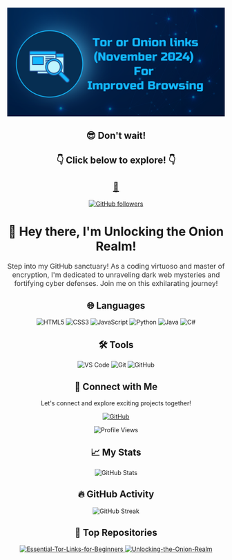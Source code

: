 <!-- Header -->
<p align="center">
  <img src="https://github.com/Unlocking-the-Onion-Realm/Unlocking-the-Onion-Realm/blob/main/Profile.png">
</p>

<!-- Website -->
<h2 align="center">😎 Don't wait!</h2>
<h2 align="center">👇 Click below to explore! 👇</h2>
<h2 align="center"><a href="https://the-hiddenwiki.com">🧅</a></h2>

<p align="center">
  <a href="https://github.com/Unlocking-the-Onion-Realm">
    <img src="https://img.shields.io/github/followers/Unlocking-the-Onion-Realm?label=Follow&style=social" alt="GitHub followers">
  </a>
</p>
<h1 align="center">👋 Hey there, I'm Unlocking the Onion Realm!</h1>

<!-- Introduction -->
<p align="center" style="font-size:16px; color: #333;">
Step into my GitHub sanctuary! As a coding virtuoso and master of encryption, I'm dedicated to unraveling dark web mysteries and fortifying cyber defenses.
Join me on this exhilarating journey!
</p>

<!-- Languages -->
<h2 align="center">🌐 Languages</h2>
<p align="center">
  <img src="https://img.shields.io/badge/HTML5-E34F26?style=for-the-badge&logo=html5&logoColor=white" alt="HTML5">
  <img src="https://img.shields.io/badge/CSS3-1572B6?style=for-the-badge&logo=css3&logoColor=white" alt="CSS3">
  <img src="https://img.shields.io/badge/JavaScript-F7DF1E?style=for-the-badge&logo=javascript&logoColor=black" alt="JavaScript">
  <img src="https://img.shields.io/badge/Python-3776AB?style=for-the-badge&logo=python&logoColor=white" alt="Python">
  <img src="https://img.shields.io/badge/Java-007396?style=for-the-badge&logo=java&logoColor=white" alt="Java">
  <img src="https://img.shields.io/badge/C%23-239120?style=for-the-badge&logo=c-sharp&logoColor=white" alt="C#">
</p>

<!-- Tools -->
<h2 align="center">🛠️ Tools</h2>
<p align="center">
  <img src="https://img.shields.io/badge/Visual%20Studio%20Code-007ACC?style=for-the-badge&logo=visual-studio-code&logoColor=white" alt="VS Code">
  <img src="https://img.shields.io/badge/Git-F05032?style=for-the-badge&logo=git&logoColor=white" alt="Git">
  <img src="https://img.shields.io/badge/GitHub-181717?style=for-the-badge&logo=github&logoColor=white" alt="GitHub">
</p>

<!-- Connect with Me -->
<h2 align="center">🔗 Connect with Me</h2>
<p align="center">
  Let's connect and explore exciting projects together!
</p>
<p align="center">
    <a href="https://github.com/Unlocking-the-Onion-Realm">
    <img src="https://img.shields.io/badge/Contact_on_GitHub-181717?style=for-the-badge&logo=github&logoColor=white" alt="GitHub">
  </a>
</p>

<!-- Profile Views -->
<p align="center">
  <img src="https://img.shields.io/badge/Profile%20Views-25487-blueviolet" alt="Profile Views">
</p>


<!-- My Stats -->
<h2 align="center">📈 My Stats</h2>
<p align="center">
  <img src="https://github-readme-stats.vercel.app/api?username=Unlocking-the-Onion-Realm&show_icons=true&theme=radical" alt="GitHub Stats">
</p>

<!-- GitHub Activity -->
<h2 align="center">🔥 GitHub Activity</h2>
<p align="center">
  <img src="https://github-readme-streak-stats.herokuapp.com/?user=Unlocking-the-Onion-Realm&theme=dark" alt="GitHub Streak">
</p>

<!-- Top Repositories -->
<h2 align="center">💼 Top Repositories</h2>
<p align="center">
  <a href="https://github.com/Unlocking-the-Onion-Realm/Essential-Tor-Links-for-Beginners">
    <img src="https://github-readme-stats.vercel.app/api/pin/?username=Unlocking-the-Onion-Realm&repo=Essential-Tor-Links-for-Beginners&theme=dark" alt="Essential-Tor-Links-for-Beginners">
  </a>
  <a href="https://github.com/Unlocking-the-Onion-Realm/Unlocking-the-Onion-Realm">
    <img src="https://github-readme-stats.vercel.app/api/pin/?username=Unlocking-the-Onion-Realm&repo=Unlocking-the-Onion-Realm&theme=dark" alt="Unlocking-the-Onion-Realm">
  </a>
</p>
